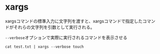 # xargs

xargsコマンドの標準入力に文字列を渡すと、xargsコマンドで指定したコマンドがそれらの文字列を引数として実行される。

`--verbose`オプションで実際に実行されるコマンドを表示させる

```
cat test.txt | xargs --verbose touch
```

